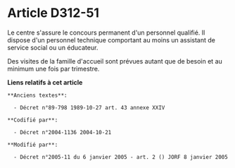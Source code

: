 # Article D312-51

Le centre s'assure le concours permanent d'un personnel qualifié. Il dispose d'un personnel technique comportant au moins un
assistant de service social ou un éducateur.

Des visites de la famille d'accueil sont prévues autant que de besoin et au minimum une fois par trimestre.

**Liens relatifs à cet article**

	**Anciens textes**:

	  - Décret n°89-798 1989-10-27 art. 43 annexe XXIV

	**Codifié par**:

	  - Décret n°2004-1136 2004-10-21

	**Modifié par**:

	  - Décret n°2005-11 du 6 janvier 2005 - art. 2 () JORF 8 janvier 2005
